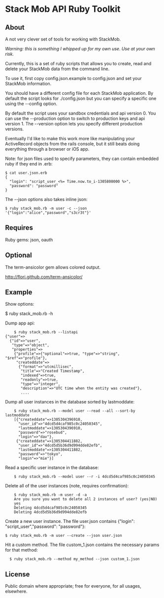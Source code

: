 # Stack Mob API Ruby Toolkit

## About

A not very clever set of tools for working with StackMob.

_Warning: this is something I whipped up for my own use. Use at your own risk._

Currently, this is a set of ruby scripts that allows you to create, read and delete your 
StackMob data from the command line.

To use it, first copy config.json.example to config.json and set your StackMob information.

You should have a different config file for each StackMob application. By default the
script looks for ./config.json but you can specify a specific one using the --config option.

By default the script uses your sandbox credentials and api version 0. You can use 
the --production option to switch to production keys and api version 1. The --version
option lets you specify different production versions.

Eventually I'd like to make this work more like manipulating your ActiveRecord objects from
the rails console, but it still beats doing everything through a browser or iOS app.

Note: for json files used to specify parameters, they can contain embedded ruby if
they end in .erb:

    $ cat user.json.erb
    {
      "login": "script_user_<%= Time.now.to_i-1305800000 %>",
      "password": "password"
    }

The --json options also takes inline json:

    $ ruby stack_mob.rb -m user -c --json '{"login":"alice","password","s3cr3t"}'

## Requires

Ruby gems: json, oauth

## Optional

The term-ansicolor gem allows colored output.

http://flori.github.com/term-ansicolor/

## Example

Show options:

$ ruby stack_mob.rb -h

Dump app api:

		$ ruby stack_mob.rb --listapi
    {"user"=>
      {"id"=>"user",
       "type"=>"object",
       "properties"=>
        {"profile"=>{"optional"=>true, "type"=>"string", "$ref"=>"profile"},
         "createddate"=>
          {"format"=>"utcmillisec",
           "title"=>"Created Timestamp",
           "indexed"=>true,
           "readonly"=>true,
           "type"=>"integer",
           "description"=>"UTC time when the entity was created"},
           ....

Dump all user instances in the database sorted by lastmoddate:

		$ ruby stack_mob.rb --model user --read --all --sort-by lastmoddate
		[{"createddate"=>1305304396910,
		  "user_id"=>"4dcd5d4caf985c0c24050345",
		  "lastmoddate"=>1305304396910,
		  "password"=>"rosebud",
		  "login"=>"dav"},
		 {"createddate"=>1305304411882,
		  "user_id"=>"4dcd5d5b36d9d994dde82efb",
		  "lastmoddate"=>1305304411882,
		  "password"=>"tokyo",
		  "login"=>"mie"}]

Read a specific user instance in the database:

		$ ruby stack_mob.rb --model user --r -i 4dcd5d4caf985c0c24050345

Delete all of the user instances (note, requires confirmation):

		$ ruby stack_mob.rb -m user -d -a
		Are you sure you want to delete all 2 instances of user? (yes|NO)
		yes
		Deleting 4dcd5d4caf985c0c24050345
		Deleting 4dcd5d5b36d9d994dde82efb

Create a new user instance. The file user.json contains {"login": "script_user","password": "password"}:

    $ ruby stack_mob.rb -m user --create --json user.json 

Hit a custom method. The file custom_1.json contains the necessary params for that method:

      $ ruby stack_mob.rb --method my_method --json custom_1.json 

## License

Public domain where appropriate; free for everyone, for all usages, elsewhere.
